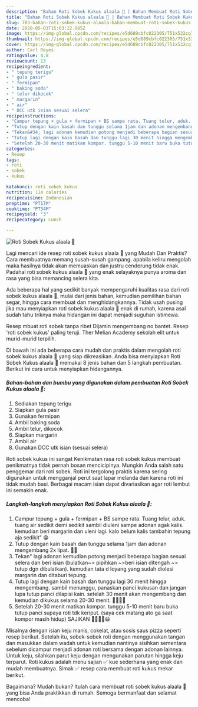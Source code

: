 ```yaml
---
description: "Bahan Roti Sobek Kukus alaala 🤭 | Bahan Membuat Roti Sobek Kukus alaala 🤭 Yang Bikin Ngiler"
title: "Bahan Roti Sobek Kukus alaala 🤭 | Bahan Membuat Roti Sobek Kukus alaala 🤭 Yang Bikin Ngiler"
slug: 703-bahan-roti-sobek-kukus-alaala-bahan-membuat-roti-sobek-kukus-alaala-yang-bikin-ngiler
date: 2020-05-03T15:03:22.985Z
image: https://img-global.cpcdn.com/recipes/e5d689cbfc022305/751x532cq70/roti-sobek-kukus-alaala-🤭-foto-resep-utama.jpg
thumbnail: https://img-global.cpcdn.com/recipes/e5d689cbfc022305/751x532cq70/roti-sobek-kukus-alaala-🤭-foto-resep-utama.jpg
cover: https://img-global.cpcdn.com/recipes/e5d689cbfc022305/751x532cq70/roti-sobek-kukus-alaala-🤭-foto-resep-utama.jpg
author: Carl Reyes
ratingvalue: 4.8
reviewcount: 13
recipeingredient:
- " tepung terigu"
- " gula pasir"
- " fermipan"
- " baking soda"
- " telur dikocok"
- " margarin"
- " air"
- " DCC utk isian sesuai selera"
recipeinstructions:
- "Campur tepung + gula + fermipan + BS sampe rata. Tuang telur, aduk. tuang air sedikit demi sedikit sambil diuleni sampe adonan agak kalis. kemudian beri margarin dan uleni lagi. kalo belum kalis tambahin tepung aja sedikit&#34; 😁"
- "Tutup dengan kain basah dan tunggu selama 1jam dan adonan mengembang 2x lipat. 👍🏻"
- "Tekan&#34; lagi adonan kemudian potong menjadi beberapa bagian sesuai selera dan beri isian (bulatkan~&gt; pipihkan ~&gt;beri isian ditengah ~&gt; tutup dgn dibulatkan). kemudian tata d loyang yang sudah diolesi margarin dan ditaburi tepung."
- "Tutup lagi dengan kain basah dan tunggu lagi 30 menit hingga mengembang. sambil menunggu, panaskan panci kukusan dan jangan lupa tutup panci dilapisi kain. setelah 30 menit akan mengembang dan kemudian dikukus selama 20-30 menit. 👍🏻✌🏻"
- "Setelah 20-30 menit matikan kompor. tunggu 5-10 menit baru buka tutup panci supaya roti tdk keriput. (saya cek matang ato ga saat kompor masih hidup) SAJIKAN ✌🏻👍🏻😆"
categories:
- Resep
tags:
- roti
- sobek
- kukus

katakunci: roti sobek kukus 
nutrition: 114 calories
recipecuisine: Indonesian
preptime: "PT17M"
cooktime: "PT34M"
recipeyield: "3"
recipecategory: Lunch

---
```



![Roti Sobek Kukus alaala 🤭](https://img-global.cpcdn.com/recipes/e5d689cbfc022305/751x532cq70/roti-sobek-kukus-alaala-🤭-foto-resep-utama.jpg)

Lagi mencari ide resep roti sobek kukus alaala 🤭 yang Mudah Dan Praktis? Cara membuatnya memang susah-susah gampang. apabila keliru mengolah maka hasilnya tidak akan memuaskan dan justru cenderung tidak enak. Padahal roti sobek kukus alaala 🤭 yang enak selayaknya punya aroma dan rasa yang bisa memancing selera kita.

Ada beberapa hal yang sedikit banyak mempengaruhi kualitas rasa dari roti sobek kukus alaala 🤭, mulai dari jenis bahan, kemudian pemilihan bahan segar, hingga cara membuat dan menghidangkannya. Tidak usah pusing jika mau menyiapkan roti sobek kukus alaala 🤭 enak di rumah, karena asal sudah tahu triknya maka hidangan ini dapat menjadi suguhan istimewa.

Resep mbuat roti sobek tanpa ribet Dijamin mengembang no bantet. Resep &#39;roti sobek kukus&#39; paling teruji. Ther Melian Academy sekolah elit untuk murid-murid terpilih.


Di bawah ini ada beberapa cara mudah dan praktis dalam mengolah roti sobek kukus alaala 🤭 yang siap dikreasikan. Anda bisa menyiapkan Roti Sobek Kukus alaala 🤭 memakai 8 jenis bahan dan 5 langkah pembuatan. Berikut ini cara untuk menyiapkan hidangannya.

<!--inarticleads1-->

##### Bahan-bahan dan bumbu yang digunakan dalam pembuatan Roti Sobek Kukus alaala 🤭:

1. Sediakan  tepung terigu
1. Siapkan  gula pasir
1. Gunakan  fermipan
1. Ambil  baking soda
1. Ambil  telur, dikocok
1. Siapkan  margarin
1. Ambil  air
1. Gunakan  DCC utk isian (sesuai selera)


Roti sobek kukus ini sangat Kenikmatan rasa roti sobek kukus membuat penikmatnya tidak pernah bosan mencicipinya. Mungkin Anda salah satu penggemar dari roti sobek. Roti ini tergolong praktis karena sering digunakan untuk mengganjal perut saat lapar melanda dan karena roti ini tidak mudah basi. Berbagai macam isian dapat divariasikan agar roti lembut ini semakin enak. 

<!--inarticleads2-->

##### Langkah-langkah menyiapkan Roti Sobek Kukus alaala 🤭:

1. Campur tepung + gula + fermipan + BS sampe rata. Tuang telur, aduk. tuang air sedikit demi sedikit sambil diuleni sampe adonan agak kalis. kemudian beri margarin dan uleni lagi. kalo belum kalis tambahin tepung aja sedikit&#34; 😁
1. Tutup dengan kain basah dan tunggu selama 1jam dan adonan mengembang 2x lipat. 👍🏻
1. Tekan&#34; lagi adonan kemudian potong menjadi beberapa bagian sesuai selera dan beri isian (bulatkan~&gt; pipihkan ~&gt;beri isian ditengah ~&gt; tutup dgn dibulatkan). kemudian tata d loyang yang sudah diolesi margarin dan ditaburi tepung.
1. Tutup lagi dengan kain basah dan tunggu lagi 30 menit hingga mengembang. sambil menunggu, panaskan panci kukusan dan jangan lupa tutup panci dilapisi kain. setelah 30 menit akan mengembang dan kemudian dikukus selama 20-30 menit. 👍🏻✌🏻
1. Setelah 20-30 menit matikan kompor. tunggu 5-10 menit baru buka tutup panci supaya roti tdk keriput. (saya cek matang ato ga saat kompor masih hidup) SAJIKAN ✌🏻👍🏻😆


Misalnya dengan isian keju manis, cokelat, atau sosis saus pizza seperti resep berikut. Setelah itu, sobek-sobek roti dengan menggunakan tangan dan masukkan dalam wadah untuk kemudian nantinya sisihkan sementara sebelum dicampur menjadi adonan roti bersama dengan adonan lainnya. Untuk keju, silahkan parut keju dengan mengunakan parutan hingga keju terparut. Roti kukus adalah menu sajian ✅ kue sederhana yang enak dan mudah membuatnya. Simak ✅ resep cara membuat roti kukus mekar berikut. 

Bagaimana? Mudah bukan? Itulah cara membuat roti sobek kukus alaala 🤭 yang bisa Anda praktikkan di rumah. Semoga bermanfaat dan selamat mencoba!
